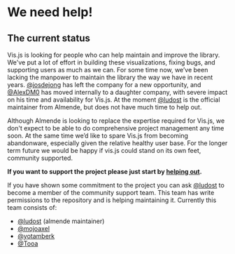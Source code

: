 # We need help!

## The current status

Vis.js is looking for people who can help maintain and improve the library. We've put a lot of effort in building these visualizations, fixing bugs, and supporting users as much as we can. For some time now, we’ve been lacking the manpower to maintain the library the way we have in recent years. [@josdejong](//github.com/josdejong) has left the company for a new opportunity, and [@AlexDM0](//github.com/AlexDM0) has moved internally to a daughter company, with severe impact on his time and availability for Vis.js. At the moment [@ludost](//github.com/ludost) is the official maintainer from Almende, but does not have much time to help out.

Although Almende is looking to replace the expertise required for Vis.js, we don't expect to be able to do comprehensive project management any time soon. At the same time we’d like to spare Vis.js from becoming abandonware, especially given the relative healthy user base. For the longer term future we would be happy if vis.js could stand on its own feet, community supported.

**If you want to support the project please just start by [helping out](./how_to_help.md).**

If you have shown some commitment to the project you can ask [@ludost](//github.com/ludost) to become a member of the community support team. This team has write permissions to the repository and is helping maintaining it. Currently this team consists of:

* [@ludost](//github.com/ludost) (almende maintainer)
* [@mojoaxel](//github.com/mojoaxel)
* [@yotamberk](//github.com/yotamberk)
* [@Tooa](//github.com/Tooa)
